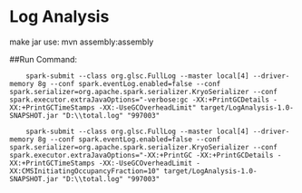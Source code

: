 # Log Analysis

make jar use:
        mvn assembly:assembly

##Run Command:

        
        spark-submit --class org.glsc.FullLog --master local[4] --driver-memory 8g --conf spark.eventLog.enabled=false --conf spark.serializer=org.apache.spark.serializer.KryoSerializer --conf spark.executor.extraJavaOptions="-verbose:gc -XX:+PrintGCDetails -XX:+PrintGCTimeStamps -XX:-UseGCOverheadLimit" target/LogAnalysis-1.0-SNAPSHOT.jar "D:\\total.log" "997003"

        spark-submit --class org.glsc.FullLog --master local[4] --driver-memory 8g --conf spark.eventLog.enabled=false --conf spark.serializer=org.apache.spark.serializer.KryoSerializer --conf spark.executor.extraJavaOptions="-XX:+PrintGC -XX:+PrintGCDetails -XX:+PrintGCTimeStamps -XX:-UseGCOverheadLimit -XX:CMSInitiatingOccupancyFraction=10" target/LogAnalysis-1.0-SNAPSHOT.jar "D:\\total.log" "997003"